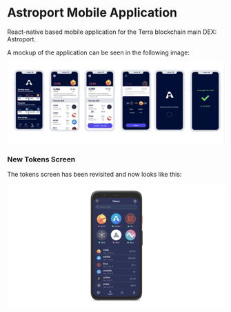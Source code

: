 # Astroport Mobile Application

React-native based mobile application for the Terra blockchain main DEX: Astroport.

A mockup of the application can be seen in the following image:

![Wireframe](assets/wireframe.png)

### New Tokens Screen

The tokens screen has been revisited and now looks like this:

![Wireframe](assets/tokens_screen_2.jpeg)